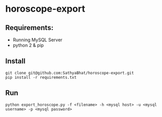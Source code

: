 # horoscope-export

## Requirements:

 - Running MySQL Server
 - python 2 & pip
 
 ## Install
 
    git clone git@github.com:SathyaBhat/horoscope-export.git
    pip install -r requirements.txt

 ## Run
 
    python export_horoscope.py -f <filename> -h <mysql host> -u <mysql username> -p <mysql password>
